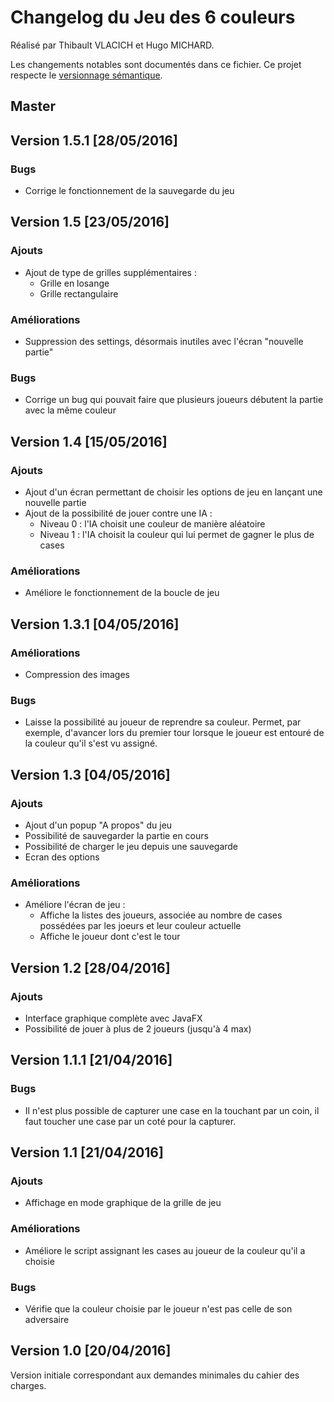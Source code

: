 # Changelog du Jeu des 6 couleurs

Réalisé par Thibault VLACICH et Hugo MICHARD.

Les changements notables sont documentés dans ce fichier. Ce projet respecte le [versionnage sémantique](http://semver.org/).

## Master

## Version 1.5.1 [28/05/2016]

### Bugs
- Corrige le fonctionnement de la sauvegarde du jeu

## Version 1.5 [23/05/2016]

### Ajouts
- Ajout de type de grilles supplémentaires :
	- Grille en losange
	- Grille rectangulaire

### Améliorations
- Suppression des settings, désormais inutiles avec l'écran "nouvelle partie"

### Bugs
- Corrige un bug qui pouvait faire que plusieurs joueurs débutent la partie avec la même couleur

## Version 1.4 [15/05/2016]

### Ajouts
- Ajout d'un écran permettant de choisir les options de jeu en lançant une nouvelle partie
- Ajout de la possibilité de jouer contre une IA :
	- Niveau 0 : l'IA choisit une couleur de manière aléatoire
	- Niveau 1 : l'IA choisit la couleur qui lui permet de gagner le plus de cases

### Améliorations
- Améliore le fonctionnement de la boucle de jeu

## Version 1.3.1 [04/05/2016]

### Améliorations
- Compression des images

### Bugs
- Laisse la possibilité au joueur de reprendre sa couleur. Permet, par exemple, d'avancer lors du premier tour lorsque le joueur est entouré de la couleur qu'il s'est vu assigné.

## Version 1.3 [04/05/2016]

### Ajouts
- Ajout d'un popup "A propos" du jeu
- Possibilité de sauvegarder la partie en cours
- Possibilité de charger le jeu depuis une sauvegarde
- Ecran des options

### Améliorations
- Améliore l'écran de jeu :
	- Affiche la listes des joueurs, associée au nombre de cases possédées par les joeurs et leur couleur actuelle
	- Affiche le joueur dont c'est le tour

## Version 1.2 [28/04/2016]

### Ajouts
- Interface graphique complète avec JavaFX
- Possibilité de jouer à plus de 2 joueurs (jusqu'à 4 max)

## Version 1.1.1 [21/04/2016]

### Bugs
- Il n'est plus possible de capturer une case en la touchant par un coin, il faut toucher une case par un coté pour la capturer.

## Version 1.1 [21/04/2016]

### Ajouts
- Affichage en mode graphique de la grille de jeu

### Améliorations
- Améliore le script assignant les cases au joueur de la couleur qu'il a choisie

### Bugs
- Vérifie que la couleur choisie par le joueur n'est pas celle de son adversaire

## Version 1.0 [20/04/2016]
Version initiale correspondant aux demandes minimales du cahier des charges.
